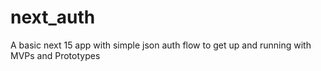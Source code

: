 # next_auth
A basic next 15 app with simple json auth flow to get up and running with MVPs and Prototypes
